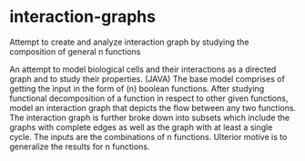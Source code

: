 # interaction-graphs
Attempt to create and analyze interaction graph by studying the composition of general n functions

An attempt to model biological cells and their interactions as a directed graph and to study their properties.
(JAVA) The base model comprises of getting the input in the form of (n) boolean functions. After studying
functional decomposition of a function in respect to other given functions, model an interaction graph that
depicts the flow between any two functions. The interaction graph is further broke down into subsets
which include the graphs with complete edges as well as the graph with at least a single cycle. The inputs
are the combinations of n functions. Ulterior motive is to generalize the results for n functions.
